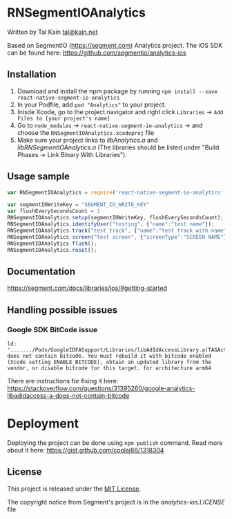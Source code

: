 # RNSegmentIOAnalytics

Written by Tal Kain <tal@kain.net>

Based on SegmentIO (https://segment.com) Analytics project. 
The iOS SDK can be found here: https://github.com/segmentio/analytics-ios

## Installation
1. Download and install the npm package by running `npm install --save react-native-segment-io-analytics`
2. In your Podfile, add `pod "Analytics"` to your project.
3. Inisde Xcode, go to the project navigator and right click `Libraries` -> `Add Files to [your project's name]`
4. Go to `node_modules` -> `react-native-segment-io-analytics` -> and choose the `RNSegmentIOAnalytics.xcodeproj` file 
5. Make sure your project links to *libAnalytics.a* and *libRNSegmentIOAnalytics.a* (The libraries should be listed under "Build Phases -> Link Binary With Libraries").

## Usage sample
```javascript
var RNSegmentIOAnalytics = require('react-native-segment-io-analytics');

var segmentIOWriteKey = "SEGMENT_IO_WRITE_KEY"
var flushEverySecondsCount = 1
RNSegmentIOAnalytics.setup(segmentIOWriteKey, flushEverySecondsCount);
RNSegmentIOAnalytics.identifyUser("testing", {"name":"test name"});
RNSegmentIOAnalytics.track("test track", {"name":"test track with name"});
RNSegmentIOAnalytics.screen("test screen", {"screenType":"SCREEN NAME"});
RNSegmentIOAnalytics.flush();
RNSegmentIOAnalytics.reset();
```

## Documentation
https://segment.com/docs/libraries/ios/#getting-started

## Handling possible issues
### Google SDK BitCode issue
```
ld: '......./Pods/GoogleIDFASupport/Libraries/libAdIdAccessLibrary.a(TAGActualAdIdAccess.o)' does not contain bitcode. You must rebuild it with bitcode enabled (Xcode setting ENABLE_BITCODE), obtain an updated library from the vendor, or disable bitcode for this target. for architecture arm64
```
There are instructions for fixing it here: https://stackoverflow.com/questions/31395260/google-analytics-libadidaccess-a-does-not-contain-bitcode

# Deployment
Deploying the project can be done using ```npm publish``` command. 
Read more about it here: https://gist.github.com/coolaj86/1318304

## License

This project is released under the [MIT License](http://www.opensource.org/licenses/MIT).

The copyright notice from Segment's project is in the *analytics-ios.LICENSE* file


